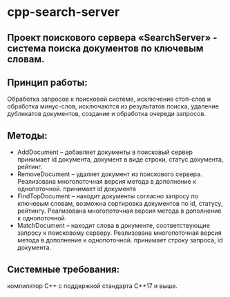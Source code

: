 # cpp-search-server
## Проект поискового сервера «SearchServer» - система поиска документов по ключевым словам.

## Принцип работы: 
Обработка запросов к поисковой системе, исключение стоп-слов и обработка минус-слов, исключаются из результатов поиска, удаление дубликатов документов, создание и обработка очереди запросов.
## Методы: 
- AddDocument   – добавляет документы в поисковый сервер
   принимает id документа, документ в виде строки, статус документа, рейтинг.  
- RemoveDocument – удаляет документ из поискового сервера. Реализована многопоточная версия метода в дополнение к однопоточной.
  принимает id документа  
- FindTopDocument – находит документы согласно запросу по ключевым словам, возможна сортировка документов по id, статусу, рейтингу. Реализована многопоточная версия метода в дополнение к однопоточной.  
- MatchDocument – находит слова в документе, соответствующие запросу к поисковому серверу. Реализована многопоточная версия метода в дополнение к однопоточной.
  принимает строку запроса, id документа.  
## Системные требования: 
компилятор С++ с поддержкой стандарта С++17 и выше.

